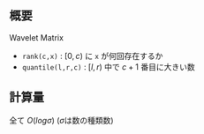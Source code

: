 ## 概要

Wavelet Matrix

- ```rank(c,x)``` : $[0,c)$ に ```x``` が何回存在するか
- ```quantile(l,r,c)``` : $[l,r)$ 中で $c+1$ 番目に大きい数

## 計算量

全て $O(log \sigma)$ ($\sigma$は数の種類数)